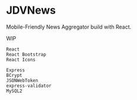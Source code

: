 # JDVNews

Mobile-Friendly News Aggregator build with React.

WIP 


```
React
React Bootstrap
React Icons

Express
BCrypt
JSONWebToken
express-validator
MySQL2
```
